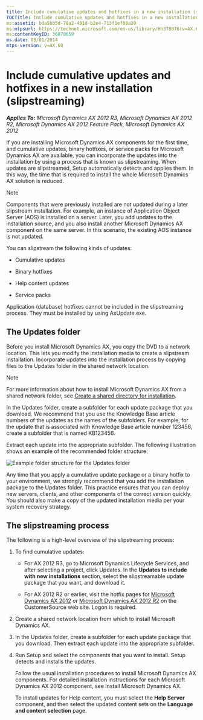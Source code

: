 ```yaml
---
title: Include cumulative updates and hotfixes in a new installation (slipstreaming)
TOCTitle: Include cumulative updates and hotfixes in a new installation (slipstreaming)
ms:assetid: bda5bb5d-78a2-491d-b2e4-713f1ef08a20
ms:mtpsurl: https://technet.microsoft.com/en-us/library/Hh378076(v=AX.60)
ms:contentKeyID: 36870659
ms.date: 05/01/2014
mtps_version: v=AX.60
---
```


# Include cumulative updates and hotfixes in a new installation (slipstreaming) 


_**Applies To:** Microsoft Dynamics AX 2012 R3, Microsoft Dynamics AX 2012 R2, Microsoft Dynamics AX 2012 Feature Pack, Microsoft Dynamics AX 2012_

If you are installing Microsoft Dynamics AX components for the first time, and cumulative updates, binary hotfixes, or service packs for Microsoft Dynamics AX are available, you can incorporate the updates into the installation by using a process that is known as slipstreaming. When updates are slipstreamed, Setup automatically detects and applies them. In this way, the time that is required to install the whole Microsoft Dynamics AX solution is reduced.


> [!NOTE]
> <P>Components that were previously installed are not updated during a later slipstream installation. For example, an instance of Application Object Server (AOS) is installed on a server. Later, you add updates to the installation source, and you also install another Microsoft Dynamics AX component on the same server. In this scenario, the existing AOS instance is not updated.</P>



You can slipstream the following kinds of updates:

  - Cumulative updates

  - Binary hotfixes

  - Help content updates

  - Service packs

Application (database) hotfixes cannot be included in the slipstreaming process. They must be installed by using AxUpdate.exe.

## The Updates folder

Before you install Microsoft Dynamics AX, you copy the DVD to a network location. This lets you modify the installation media to create a slipstream installation. Incorporate updates into the installation process by copying files to the Updates folder in the shared network location.


> [!NOTE]
> <P>For more information about how to install Microsoft Dynamics AX from a shared network folder, see <A href="create-a-shared-directory-for-installation.md">Create a shared directory for installation</A>.</P>



In the Updates folder, create a subfolder for each update package that you download. We recommend that you use the Knowledge Base article numbers of the updates as the names of the subfolders. For example, for the update that is associated with Knowledge Base article number 123456, create a subfolder that is named KB123456.

Extract each update into the appropriate subfolder. The following illustration shows an example of the recommended folder structure:

![Example folder structure for the Updates folder](images/Hh378076.UpdateFolderStructure(AX.60).png "Example folder structure for the Updates folder")

Any time that you apply a cumulative update package or a binary hotfix to your environment, we strongly recommend that you add the installation package to the Updates folder. This practice ensures that you can deploy new servers, clients, and other components of the correct version quickly. You should also make a copy of the updated installation media per your system recovery strategy.

## The slipstreaming process

The following is a high-level overview of the slipstreaming process:

1.  To find cumulative updates:
    
      - For AX 2012 R3, go to Microsoft Dynamics Lifecycle Services, and after selecting a project, click Updates. In the **Updates to include with new installations** section, select the slipstreamable update package that you want, and download it.
    
      - For AX 2012 R2 or earlier, visit the hotfix pages for [Microsoft Dynamics AX 2012](https://mbs.microsoft.com/customersource/downloads/hotfixes/ax2012hotfixes.htm) or [Microsoft Dynamics AX 2012 R2](https://mbs.microsoft.com/customersource/support/downloads/hotfixes/ax2012r2hotfixes.htm) on the CustomerSource web site. Logon is required.

2.  Create a shared network location from which to install Microsoft Dynamics AX.

3.  In the Updates folder, create a subfolder for each update package that you download. Then extract each update into the appropriate subfolder.

4.  Run Setup and select the components that you want to install. Setup detects and installs the updates.
    
    Follow the usual installation procedures to install Microsoft Dynamics AX components. For detailed installation instructions for each Microsoft Dynamics AX 2012 component, see Install Microsoft Dynamics AX.
    
    To install updates for Help content, you must select the **Help Server** component, and then select the updated content sets on the **Language and content selection** page.

  


